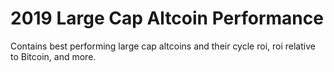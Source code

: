 # 2019 Large Cap Altcoin Performance
Contains best performing large cap altcoins and their cycle roi, roi relative to Bitcoin, and more. 
